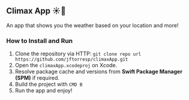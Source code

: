## Climax App ☀️🌈

An app that shows you the weather based on your location and more!

### How to Install and Run

1. Clone the repository via HTTP: ```git clone repo url https://github.com/jftorresp/climaxApp.git```
2. Open the ```climaxApp.xcodeproj``` on Xcode.
3. Resolve package cache and versions from **Swift Package Manager (SPM)** if required.
4. Build the project with ```CMD B```
5. Run the app and enjoy!
